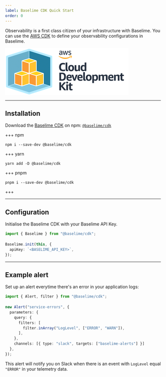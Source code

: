 ```yaml
---
label: Baselime CDK Quick Start
order: 0
---
```


Observability is a first class citizen of your infrastructure with Baselime. You
can use the [AWS CDK](https://aws.amazon.com/cdk/) to define your observability
configurations in Baselime.

![](../../assets/images/logos/cdk.png)

---

## Installation

Download the [Baselime CDK](https://github.com/baselime/cdk) on npm:
[`@baselime/cdk`](https://www.npmjs.com/package/@baselime/cdk)

+++ npm

```
npm i --save-dev @baselime/cdk
```

+++ yarn

```
yarn add -D @baselime/cdk
```

+++ pnpm

```
pnpm i --save-dev @baselime/cdk
```

+++

---

## Configuration

Initialise the Baselime CDK with your Baselime API Key.

```typescript # :icon-code: index.ts
import { Baselime } from "@baselime/cdk";

Baselime.init(this, {
  apiKey: `<BASELIME_API_KEY>`,
});
```

---

## Example alert

Set up an alert everytime there's an error in your application logs:

```typescript # :icon-code: index.ts
import { Alert, filter } from "@baselime/cdk";

new Alert("service-errors", {
  parameters: {
    query: {
      filters: [
        filter.inArray("LogLevel", ["ERROR", "WARN"]),
      ],
    },
    channels: [{ type: "slack", targets: ["baselime-alerts"] }]
  },
});
```

This alert will notify you on Slack when there is an event with `LogLevel` equal `"ERROR"` in your telemetry data.
